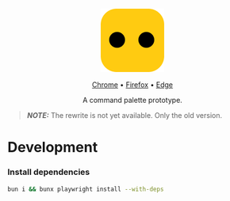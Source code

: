 <p align="center">
    <img src="https://raw.githubusercontent.com/otis11/evilbob/refs/heads/main/src/media/evilbob-icon-128x128.png">
</p>
<p align="center">
    <a href="https://chromewebstore.google.com/detail/bob-command-palette/ofdklnmcjbihdajkbnfjpcamifkpngdl">Chrome</a>
    •
    <a href="https://addons.mozilla.org/de/firefox/addon/bob-command-palette">Firefox</a>
    •
    <a href="https://microsoftedge.microsoft.com/addons/detail/bobcommandpalette/nikplhepafilmghdhfkkkbjogblchima">Edge</a>
</p>
<p align="center">
A command palette prototype.
</p>



> **_NOTE:_** The rewrite is not yet available. Only the old version.

# Development
### Install dependencies
```bash
bun i && bunx playwright install --with-deps
```
